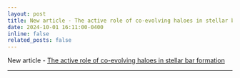 ```yaml
---
layout: post
title: New article - The active role of co-evolving haloes in stellar bar formation
date: 2024-10-01 16:11:00-0400
inline: false
related_posts: false
---
```


New article - <a href="https://ui.adsabs.harvard.edu/abs/2024MNRAS.534..313F/exportcitation">The active role of co-evolving haloes in stellar bar formation</a>

---
